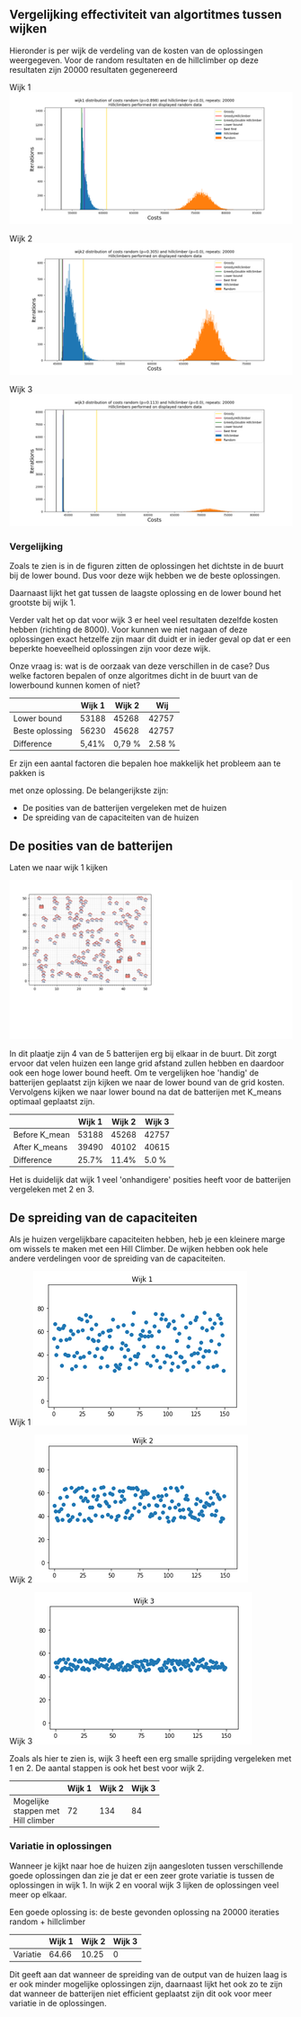 ## Vergelijking effectiviteit van  algortitmes tussen wijken
Hieronder is per wijk de verdeling van de kosten van de oplossingen weergegeven. Voor de random resultaten en de hillclimber op deze resultaten zijn 20000 resultaten gegenereerd

Wijk 1
![Wijk 1](Pictures/wijk1_distribution.PNG)

Wijk 2
![Wijk 2](Pictures/wijk2_distribution.PNG)  

Wijk 3
![Wijk 3](Pictures/wijk3_distribution.PNG)


### Vergelijking
Zoals te zien is in de figuren zitten de oplossingen het dichtste in de buurt bij de lower bound. Dus voor deze wijk hebben we de beste oplossingen.

Daarnaast lijkt het gat tussen de laagste oplossing en de lower bound het grootste bij wijk 1.

Verder valt het op dat voor wijk 3 er heel veel resultaten dezelfde kosten hebben (richting de 8000).
Voor kunnen we niet nagaan of deze oplossingen exact hetzelfe zijn maar dit duidt er in ieder geval op dat er een beperkte hoeveelheid oplossingen zijn voor deze wijk.

Onze vraag is: wat is de oorzaak van deze verschillen in de case?
Dus welke factoren bepalen of onze algoritmes dicht in de buurt van de lowerbound kunnen komen of niet?



|                 | Wijk 1 | Wijk 2 | Wij    |
| --------------- | ------ | ------ | ------ |
| Lower bound     | 53188  | 45268  | 42757  |
| Beste oplossing | 56230  | 45628  | 42757  |
| Difference      | 5,41%  | 0,79 % | 2.58 % |

Er zijn een aantal factoren die bepalen hoe makkelijk het probleem aan te pakken is

met onze oplossing. De belangerijkste zijn:

- De posities van de batterijen vergeleken met de huizen
- De spreiding van de capaciteiten van de huizen



## De posities van de batterijen

Laten we naar wijk 1 kijken

![Wijk 1](Pictures/wijk_1.png)

In dit plaatje zijn 4 van de 5 batterijen erg bij elkaar in de buurt. Dit zorgt ervoor dat velen huizen een lange grid afstand zullen hebben en daardoor ook een hoge lower bound heeft. Om te vergelijken hoe 'handig' de batterijen geplaatst zijn kijken we naar de lower bound van de grid kosten. Vervolgens kijken we naar lower bound na dat de batterijen met K_means optimaal geplaatst zijn.

|               | Wijk 1 | Wijk 2 | Wijk 3 |
| ------------- | ------ | ------ | ------ |
| Before K_mean | 53188  | 45268  | 42757  |
| After K_means | 39490  | 40102  | 40615  |
| Difference    | 25.7%  | 11.4%  | 5.0 %  |

Het is duidelijk dat wijk 1 veel 'onhandigere' posities heeft voor de batterijen vergeleken met 2 en 3.



## De spreiding van de capaciteiten

Als je huizen vergelijkbare capaciteiten hebben, heb je een kleinere marge om wissels te maken met een Hill Climber. De wijken hebben ook hele andere verdelingen voor de spreiding van de capaciteiten.

Wijk 1
![Wijk 1](Pictures/spreading_wijk_1.PNG)

Wijk 2
![Wijk 2](Pictures/spreading_wijk_2.PNG)

Wijk 3
![Wijk 3](Pictures/spreading_wijk_3.PNG)



Zoals als hier te zien is, wijk 3 heeft een erg smalle sprijding vergeleken met 1 en 2. De aantal stappen is ook het best voor wijk 2.

|                                               | Wijk 1 | Wijk 2 | Wijk 3 |
| --------------------------------------------- | ------ | ------ | ------ |
| Mogelijke <br />stappen met<br />Hill climber | 72     | 134    | 84     |


### Variatie in oplossingen
Wanneer je kijkt naar hoe de huizen zijn aangesloten tussen verschillende goede oplossingen dan zie je dat er een zeer grote variatie is tussen de oplossingen in wijk 1. In wijk 2 en vooral wijk 3 lijken de oplossingen veel meer op elkaar.

Een goede oplossing is: de beste gevonden oplossing na 20000 iteraties random + hillclimber

|                 | Wijk 1 | Wijk 2 | Wijk 3    |
| --------------- | ------ | ------ | ------ |
| Variatie | 64.66  | 10.25  | 0  |

Dit geeft aan dat wanneer de spreiding van de output van de huizen laag is er ook minder mogelijke oplossingen zijn, daarnaast lijkt het ook zo te zijn dat wanneer de batterijen niet efficient geplaatst zijn dit ook voor meer variatie in de oplossingen.
